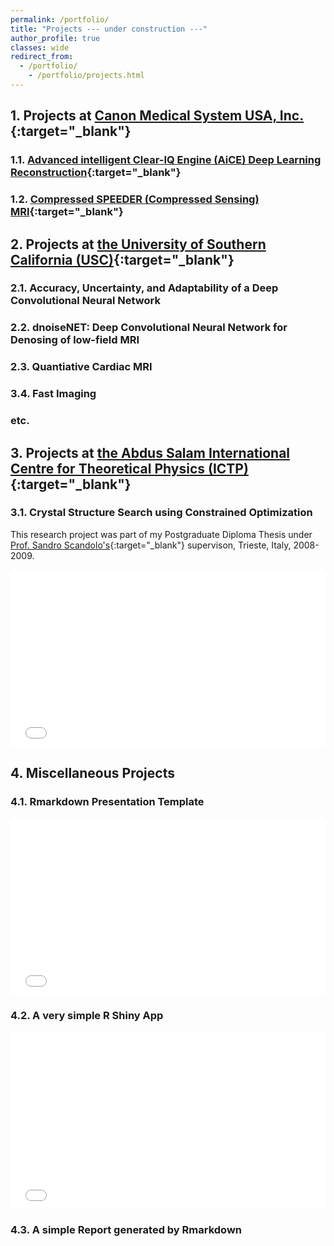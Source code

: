 ```yaml
---
permalink: /portfolio/
title: "Projects --- under construction ---"
author_profile: true
classes: wide
redirect_from:
  - /portfolio/
    - /portfolio/projects.html
---
```


## 1. Projects at [Canon Medical System USA, Inc.](https://us.medical.canon/){:target="_blank"} 

### 1.1. [Advanced intelligent Clear-IQ Engine (AiCE) Deep Learning Reconstruction](https://us.medical.canon/products/magnetic-resonance/aice/){:target="_blank"}

### 1.2. [Compressed SPEEDER (Compressed Sensing) MRI](https://us.medical.canon/products/magnetic-resonance/technology/compressed-speeder/){:target="_blank"}



## 2. Projects at [the University of Southern California (USC)](https://www.usc.edu/){:target="_blank"}

### 2.1. Accuracy, Uncertainty, and Adaptability of a Deep Convolutional Neural Network

### 2.2. dnoiseNET: Deep Convolutional Neural Network for Denosing of low-field MRI

### 2.3. Quantiative Cardiac MRI

### 3.4. Fast Imaging

### etc.

## 3. Projects at [the Abdus Salam International Centre for Theoretical Physics (ICTP)](https://www.ictp.it/){:target="_blank"}

### 3.1. Crystal Structure Search using Constrained Optimization

This research project was part of my Postgraduate Diploma Thesis under [Prof. Sandro Scandolo's](https://www.ictp.it/phonebook/person?id=2464){:target="_blank"} supervison, Trieste, Italy, 2008-2009.

<center>
<div class="container">
<iframe class="responsive-iframe"
src="/files/htmls/IctpThesis.html" width="600" allowfullscreen="" frameborder="0"></iframe>
</div>
</center>


## 4. Miscellaneous Projects

### 4.1. Rmarkdown Presentation Template

<center>
<div class="container">
<iframe class="responsive-iframe"
src="/files/htmls/HungDo_template.html" width="600" allowfullscreen="" frameborder="0"></iframe>
</div>
</center>

### 4.2. A very simple R Shiny App

<center>
<div class="container">
<iframe class="responsive-iframe"
src="/files/htmls/ExpFit.html" width="600" allowfullscreen="" frameborder="0"></iframe>
</div>
</center>

### 4.3. A simple Report generated by Rmarkdown 

<style>
.container {
  position: relative;
  overflow: hidden;
  width: 100%;
  padding-top: 56.25%; /* 16:9 Aspect Ratio (divide 9 by 16 = 0.5625) */
}

/* Then style the iframe to fit in the container div with full height and width */
.responsive-iframe {
  position: absolute;
  top: 0;
  left: 0;
  bottom: 0;
  right: 0;
  width: 100%;
  height: 100%;
}
<style>
